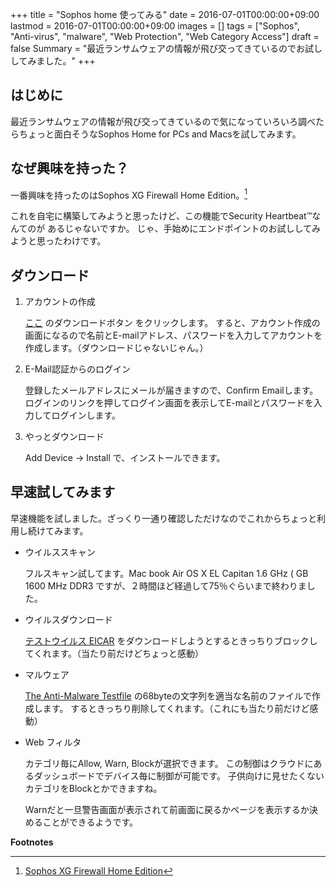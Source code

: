 +++
title = "Sophos home 使ってみる"
date = 2016-07-01T00:00:00+09:00
lastmod = 2016-07-01T00:00:00+09:00
images = []
tags = ["Sophos", "Anti-virus", "malware", "Web Protection", "Web Category Access"]
draft = false
Summary = "最近ランサムウェアの情報が飛び交ってきているのでお試ししてみました。"
+++

はじめに
--------

最近ランサムウェアの情報が飛び交ってきているので気になっていろいろ調べたらちょっと面白そうなSophos Home for PCs and Macsを試してみます。

なぜ興味を持った？
------------------

一番興味を持ったのはSophos XG Firewall Home Edition。[^1]

これを自宅に構築してみようと思ったけど、この機能でSecurity Heartbeat™なんてのが あるじゃないですか。
じゃ、手始めにエンドポイントのお試ししてみようと思ったわけです。

ダウンロード
------------

1.  アカウントの作成

    [ここ](https://www.sophos.com/ja-jp/lp/sophos-home.aspx) のダウンロードボタン をクリックします。
    すると、アカウント作成の画面になるので名前とE-mailアドレス、パスワードを入力してアカウントを作成します。（ダウンロードじゃないじゃん。）

2.  E-Mail認証からのログイン

    登録したメールアドレスにメールが届きますので、Confirm Emailします。
    ログインのリンクを押してログイン画面を表示してE-mailとパスワードを入力してログインします。

3.  やっとダウンロード

    Add Device -\> Install で、インストールできます。

早速試してみます
----------------

早速機能を試しました。ざっくり一通り確認しただけなのでこれからちょっと利用し続けてみます。

-   ウイルススキャン

    フルスキャン試してます。Mac book Air OS X EL Capitan 1.6 GHz ( GB 1600 MHz DDR3 ですが、２時間ほど経過して75％ぐらいまで終わりました。

-   ウイルスダウンロード

    [テストウイルス EICAR](http://files.trendmicro.com/products/eicar-file/eicar.com) をダウンロードしようとするときっちりブロックしてくれます。（当たり前だけどちょっと感動）

-   マルウェア

    [The Anti-Malware Testfile](http://www.eicar.org/86-0-Intended-use.html) の68byteの文字列を適当な名前のファイルで作成します。
    するときっちり削除してくれます。（これにも当たり前だけど感動）

-   Web フィルタ

    カテゴリ毎にAllow, Warn, Blockが選択できます。
    この制御はクラウドにあるダッシュボードでデバイス毎に制御が可能です。
    子供向けに見せたくないカテゴリをBlockとかできますね。

    Warnだと一旦警告画面が表示されて前画面に戻るかページを表示するか決めることができるようです。

**Footnotes**

[^1]: [Sophos XG Firewall Home Edition](https://www.sophos.com/ja-jp/products/free-tools/sophos-xg-firewall-home-edition.aspx)
